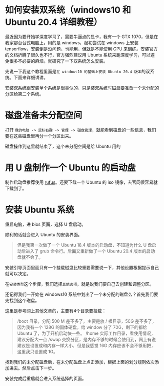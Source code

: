 
# 如何安装双系统（windows10 和 Ubuntu 20.4 详细教程）

最近因为要开始学深度学习了，需要牛逼点的显卡，我有一个 GTX 1070，但是在我家那台台式电脑上，用的是 windows，起初尝试在 windows 上安装 tensorflow，安装倒是没问题，也能用，但就是不能使用 GPU 来训练。安装官方的文档折腾了很久也不行，官方强烈建议用 Ubuntu 系统来跑深度学习，可以避免很多不必要的麻烦。就研究了一下双系统怎么安装。

先说一下我这个教程里面是`在 windows10 的基础上安装 Ubuntu 20.4 版本`的双系统。下面来详细讲讲。

安装双系统跟安装单个系统是很类似的，只是装双系统时磁盘要准备一个未分配的分区给第二个系统。
# 磁盘准备未分配空间


打开 `我的电脑 -> 鼠标右键 -> 管理 -> 磁盘管理`，就能看到磁盘的一些信息，我们要在这些磁盘里再分一个分区出来。

磁盘操作到这里就结束了，这个未分配空间是给 Ubuntu 用的

# 用 U 盘制作一个 Ubuntu 的启动盘

制作启动盘推荐使用 [rufus]()。还要下载一个 Ubuntu 的 iso 镜像，去官网很容易就下载到了。


# 安装 Ubuntu 系统

重启电脑，进 bios 页面，选择 U 盘启动。

顺利的话就会进入 Ubuntu 的安装界面。

> 但是我第一次做了一个 Ubuntu 18.4 版本的启动盘，不知道为什么 U 盘启动后进入了 grub 命令行。后面又重新做了一个 Ubuntu 20.4 版本的启动盘就不会了。

安装引导页面里面只有一个挂载磁盘比较重要需要说一下，其他设置根据提示自己就可以决定。

在`安装类型`这个步骤，我们选择`其他选项`，就是说我们要自己去创建和调整分区。

还记得我们一开始在 windows10 系统中划出了一个未分配的磁盘么？首先我们要先找到这个磁盘。

这里是参考网上其他文章的，主要有4个目录要挂载：

> /boot 目录，分配 500 M 差不多了，主要是放
> / 根目录，50G 差不多了，因为我有一个 128G 的固体硬盘，给 window 分了 70G，剩下的都给 Ubuntu 了，为了开机启动快一些。
> /home 实际工作目录，看使用情况，建议分配大一点
> /swap 交换分区，是内存不够的时候会使用到，网上有说建议是设置成和内存一样大小，但是我感觉 16G 内存应该不会不够用把，这里我只设置成 1G。

找到我们的未分配磁盘后，在未分配磁盘上点击添加，根据上面的划分规则依次添加进去。然后点击下一步。

安装完成后重启就会进入系统选择的页面。